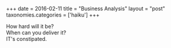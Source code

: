 +++
date = 2016-02-11
title = "Business Analysis"
layout = "post"
taxonomies.categories = ['haiku']
+++

How hard will it be?  
When can you deliver it?  
IT's constipated.
